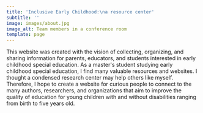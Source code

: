 ```yaml
---
title: 'Inclusive Early Childhood:\na resource center'
subtitle: ''
image: images/about.jpg
image_alt: Team members in a conference room
template: page
---
```


This website was created with the vision of collecting, organizing, and sharing information for parents, educators, and students interested in early childhood special education. As a master's student studying early childhood special education, I find many valuable resources and websites. I thought a condensed research center may help others like myself. Therefore, I hope to create a website for curious people to connect to the many authors, researchers, and organizations that aim to improve the quality of education for young children with and without disabilities ranging from birth to five years old. 
